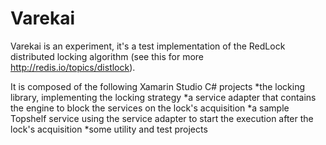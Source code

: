 # Varekai
Varekai is an experiment, it's a test implementation of the RedLock distributed locking algorithm (see this for more http://redis.io/topics/distlock).

It is composed of the following Xamarin Studio C# projects
*the locking library, implementing the locking strategy
*a service adapter that contains the engine to block the services on the lock's acquisition
*a sample Topshelf service using the service adapter to start the execution after the lock's acquisition
*some utility and test projects
